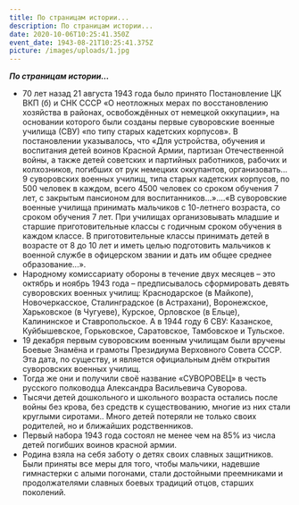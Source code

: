 ```yaml
---
title: По страницам истории...
description: По страницам истории...
date: 2020-10-06T10:25:41.350Z
event_date: 1943-08-21T10:25:41.375Z
picture: /images/uploads/1.jpg
---
```

***По страницам истории…***

* 70 лет назад 21 августа 1943 года было принято Постановление ЦК ВКП (б) и СНК СССР «О неотложных мерах по восстановлению хозяйства в районах, освобождённых от немецкой оккупации», на основании которого были созданы первые суворовские военные училища (СВУ) «по типу старых кадетских корпусов». В постановлении указывалось, что «Для устройства, обучения и воспитания детей воинов Красной Армии, партизан Отечественной войны, а также детей советских и партийных работников, рабочих и колхозников, погибших от рук немецких оккупантов, организовать... 9 суворовских военных училищ, типа старых кадетских корпусов, по 500 человек в каждом, всего 4500 человек со сроком обучения 7 лет, с закрытым пансионом для воспитанников...»….«В суворовские военные училища принимать мальчиков с 10-летнего возраста, со сроком обучения 7 лет. При училищах организовывать младшие и старшие приготовительные классы с годичным сроком обучения в каждом классе. В приготовительные классы принимать детей в возрасте от 8 до 10 лет и иметь целью подготовить мальчиков к военной службе в офицерском звании и дать им общее среднее образование...».
* Народному комиссариату обороны в течение двух месяцев – это октябрь и ноябрь 1943 года – предписывалось сформировать девять суворовских военных училищ: Краснодарское (в Майкопе), Новочеркасское, Сталинградское (в Астрахани), Воронежское, Харьковское (в Чугуеве), Курское, Орловское (в Ельце), Калининское и Ставропольское.   А   в 1944 году 6 СВУ: Казанское, Куйбышевское, Горьковское, Саратовское, Тамбовское и Тульское.
* 19 декабря первым суворовским военным училищам были вручены Боевые Знамёна и грамоты Президиума Верховного Совета СССР. Эта дата, по существу, и является официальным днём открытия суворовских военных училищ. 
* Тогда же они и получили своё название «СУВОРОВЕЦ» в честь русского полководца Александра Васильевича Суворова.
* Тысячи детей дошкольного и школьного возраста остались после войны без крова, без средств к существованию, многие из них стали круглыми сиротами.. Много детей потеряли не только своих родителей, но и ближайших родственников.
* Первый набора 1943 года состоял не менее чем на 85% из числа детей погибших воинов красной армии.
* Родина взяла на себя заботу о детях своих славных защитников. Были приняты все меры для того, чтобы мальчики, надевшие гимнастерки с алыми погонами, стали достойными преемниками и продолжателями славных боевых традиций отцов, старших поколений.